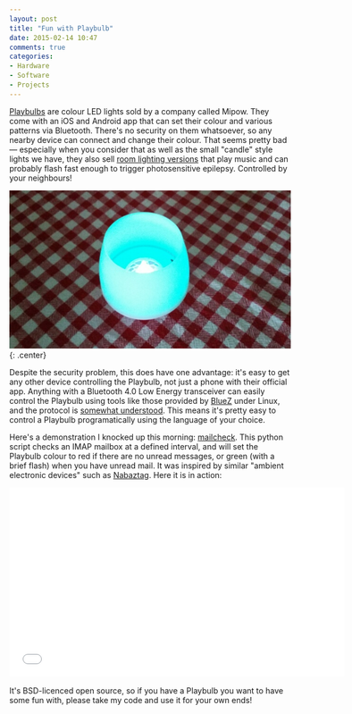 ```yaml
---
layout: post
title: "Fun with Playbulb"
date: 2015-02-14 10:47
comments: true
categories: 
- Hardware
- Software
- Projects
---
```


[Playbulbs](http://www.playbulb.com/en/index.html) are colour LED lights sold by a company called Mipow. They come with an iOS and Android app that can set their colour and various patterns via Bluetooth. There's no security on them whatsoever, so any nearby device can connect and change their colour. That seems pretty bad &mdash; especially when you consider that as well as the small "candle" style lights we have, they also sell [room lighting versions](http://www.playbulb.com/en/playbulb-color.html#meet-playbulb-color) that play music and can probably flash fast enough to trigger photosensitive epilepsy. Controlled by your neighbours!

![Playbulb Candle](/blog/2015/playbulb.jpg){: .center}

Despite the security problem, this does have one advantage: it's easy to get any other device controlling the Playbulb, not just a phone with their official app. Anything with a Bluetooth 4.0 Low Energy transceiver can easily control the Playbulb using tools like those provided by [BlueZ](http://www.bluez.org/) under Linux, and the protocol is [somewhat understood](https://pdominique.wordpress.com/2015/01/02/hacking-playbulb-candles/). This means it's pretty easy to control a Playbulb programatically using the language of your choice.

Here's a demonstration I knocked up this morning: [mailcheck](https://github.com/ianrenton/playbulb-tools/blob/master/mailcheck/mailcheck.py). This python script checks an IMAP mailbox at a defined interval, and will set the Playbulb colour to red if there are no unread messages, or green (with a brief flash) when you have unread mail. It was inspired by similar "ambient electronic devices" such as [Nabaztag](https://en.wikipedia.org/wiki/Nabaztag). Here it is in action:

<center><iframe src="//player.vimeo.com/video/119624218" width="600" height="338" frameborder="0" webkitallowfullscreen="" mozallowfullscreen="" allowfullscreen=""></iframe></center>

It's BSD-licenced open source, so if you have a Playbulb you want to have some fun with, please take my code and use it for your own ends!
